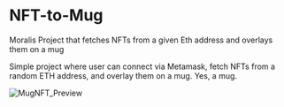# NFT-to-Mug
Moralis Project that fetches NFTs from a given Eth address and overlays them on a mug

Simple project where user can connect via Metamask, fetch NFTs from a random ETH address, and overlay them on a mug. Yes, a mug.

![MugNFT_Preview](https://user-images.githubusercontent.com/97216856/172218925-bc81012a-1d1f-47c3-8e47-dc46f1d79bda.png)
